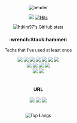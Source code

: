 <div align="center">

![header](https://capsule-render.vercel.app/api?type=waving&color=auto&height=200&section=header&text=Hyeontae&fontSize=90)




<!--
**htkim97/htkim97** is a ✨ _special_ ✨ repository because its `README.md` (this file) appears on your GitHub profile.

Here are some ideas to get you started:

- 🔭 I’m currently working on ...
- 🌱 I’m currently learning ...
- 👯 I’m looking to collaborate on ...
- 🤔 I’m looking for help with ...
- 💬 Ask me about ...
- 📫 How to reach me: ...
- 😄 Pronouns: ...
- ⚡ Fun fact: ...
-->

<div align="center">
    
 ![](https://img.shields.io/github/followers/htkim97?style=social)
 [![Hits](https://hits.seeyoufarm.com/api/count/incr/badge.svg?url=https%3A%2F%2Fgithub.com%2Fhtkim97&count_bg=%2379C83D&title_bg=%23555555&icon=&icon_color=%23E7E7E7&title=hits&edge_flat=false)](https://hits.seeyoufarm.com)
  
![htkim97's GitHub stats](https://github-readme-stats.vercel.app/api?username=htkim97&show_icons=true&bg_color=2,ff8e90,224e95&title_color=ffff&text_color=fff)
  <br/>
  <h3>:wrench:Stack:hammer:</h3>
  <p>Techs that I've used at least once</p>
  
 <img src="https://img.shields.io/badge/-HTML5-E34F26?style=flat-square&logo=HTML5&logoColor=white"/>
 <img src="https://img.shields.io/badge/-CSS3-1572B6?style=flat-square&logo=CSS3&logoColor=white"/>
 <img src="https://img.shields.io/badge/-Sass-CC6699?style=flat-square&logo=Sass&logoColor=white"/>
 <img src="https://img.shields.io/badge/-Bootstrap-7952B3?style=flat-square&logo=Bootstrap&logoColor=white"/>
 <img src="https://img.shields.io/badge/-Javascript-F7DF1E?style=flat-square&logo=JavaScript&logoColor=white"/>
  <img src="https://img.shields.io/badge/-Next.js-black?style=flat-square&logo=Next.js&logoColor=white"/>
 <img src="https://img.shields.io/badge/-TypeScript-3178C6?style=flat-square&logo=TypeScript&logoColor=white"/>
  <br/>
 <img src="https://img.shields.io/badge/-React-61DAFB?style=flat-square&logo=React&logoColor=white"/>
 <img src="https://img.shields.io/badge/-Node.js-339933?style=flat-square&logo=Node.js&logoColor=white"/>
 <img src="https://img.shields.io/badge/-Vue.js-4FC08D?style=flat-square&logo=Vue.js&logoColor=white"/>
 <img src="https://img.shields.io/badge/-Webpack-8DD6F9?style=flat-square&logo=Webpack&logoColor=white"/>
  <br/>
 <img src="https://img.shields.io/badge/-Android Studio-3DDC84?style=flat-square&logo=Android Studio&logoColor=white"/>
 <img src="https://img.shields.io/badge/-Visual Studio Code-007ACC?style=flat-square&logo=Visual Studio Code&logoColor=white"/>
  
  <br/>
  <br/>
    
  <h3>URL</h3>  
 <a href="mailto:lhkworld16@gmail.com"><img src="https://img.shields.io/badge/-Gmail-EA4335?style=flat-square&logo=Gmail&logoColor=white"/></a>
 <a href="https://github.com/htkim97"><img src="https://img.shields.io/badge/-GitHub-181717?style=flat-square&logo=GitHub&logoColor=white"/></a>
 <a href="https://htkim97.github.io/"><img src="https://img.shields.io/badge/-Portfolio-ff69b4?style=flat-square&logo=GitHub&logoColor=white"/></a>
  <br/>
  <br/>
    
![Top Langs](https://github-readme-stats.vercel.app/api/top-langs/?username=htkim97&layout=compact)
    
</div>

